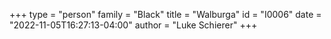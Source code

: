 +++
type = "person"
family = "Black"
title = "Walburga"
id = "I0006"
date = "2022-11-05T16:27:13-04:00"
author = "Luke Schierer"
+++
